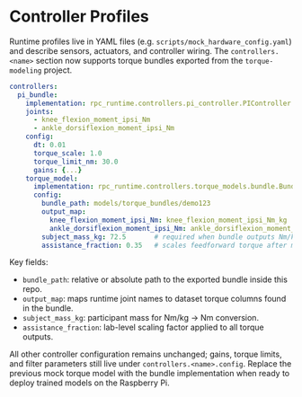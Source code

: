 # Controller Profiles

Runtime profiles live in YAML files (e.g. `scripts/mock_hardware_config.yaml`) and
describe sensors, actuators, and controller wiring. The `controllers.<name>`
section now supports torque bundles exported from the `torque-modeling` project.

```yaml
controllers:
  pi_bundle:
    implementation: rpc_runtime.controllers.pi_controller.PIController
    joints:
      - knee_flexion_moment_ipsi_Nm
      - ankle_dorsiflexion_moment_ipsi_Nm
    config:
      dt: 0.01
      torque_scale: 1.0
      torque_limit_nm: 30.0
      gains: {...}
    torque_model:
      implementation: rpc_runtime.controllers.torque_models.bundle.BundleTorqueModel
      config:
        bundle_path: models/torque_bundles/demo123
        output_map:
          knee_flexion_moment_ipsi_Nm: knee_flexion_moment_ipsi_Nm_kg
          ankle_dorsiflexion_moment_ipsi_Nm: ankle_dorsiflexion_moment_ipsi_Nm
        subject_mass_kg: 72.5       # required when bundle outputs Nm/kg
        assistance_fraction: 0.35   # scales feedforward torque after mass conversion
```

Key fields:

- `bundle_path`: relative or absolute path to the exported bundle inside this repo.
- `output_map`: maps runtime joint names to dataset torque columns found in the bundle.
- `subject_mass_kg`: participant mass for Nm/kg → Nm conversion.
- `assistance_fraction`: lab-level scaling factor applied to all torque outputs.

All other controller configuration remains unchanged; gains, torque limits, and
filter parameters still live under `controllers.<name>.config`. Replace the
previous mock torque model with the bundle implementation when ready to deploy
trained models on the Raspberry Pi.
